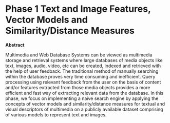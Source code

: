 # Phase 1 Text and Image Features, Vector Models and Similarity/Distance Measures

**Abstract**

Multimedia and Web Database Systems can be viewed as multimedia storage and retrieval systems where large databases of media objects like text, images, audio, video, etc can be created, indexed and retrieved with the help of user feedback. The traditional method of manually searching within the database proves very time consuming and inefficient. Query processing using relevant feedback from the user on the basis of content and/or features extracted from those media objects provides a more efficient and fast way of extracting relevant data from the database. In this phase, we focus on implementing a naive search engine by applying the concepts of vector models and similarity/distance measures for textual and visual descriptors of multimedia on a publicly available dataset comprising of various models to represent text and images.
